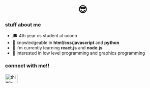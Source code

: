 <h1 align="center">😎</h1>

<h3 align="left">stuff about me</h3>
<ul>
    <li>🎓 4th year cs student at uconn</li>
    <li>🔨 knowledgeable in <strong>html/css/javascript</strong> and <strong>python</strong></li>
    <li>🌱 i'm currently learning <strong>react.js</strong> and <strong>node.js</strong></li>
    <li>🤔 interested in low level programming and graphics programming</li>
</ul>

<h3 align="left">connect with me!!</h3>
<p align="left">
<a href="https://linkedin.com/in/thien-bao-bui" target="blank"><img align="center" src="https://raw.githubusercontent.com/rahuldkjain/github-profile-readme-generator/master/src/images/icons/Social/linked-in-alt.svg" alt="thien-bao-bui" height="30" width="40" /></a>
</p>
